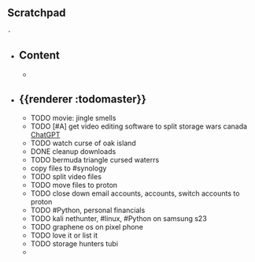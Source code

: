 ## Scratchpad
	-
- ## Content
	-
- ## {{renderer :todomaster}}
	- TODO movie: jingle smells
	- TODO [#A]  get video editing software to split storage wars canada [ChatGPT](https://chat.openai.com/share/f0a5a407-997e-45fb-acd2-dcd3bd289ff0)
	- TODO watch curse of oak island
	- DONE cleanup downloads
	- TODO  bermuda triangle cursed waterrs
	- copy files to #synology
	- TODO split video files
	- TODO move files to proton
	- TODO close down email accounts, accounts, switch accounts to proton
	- TODO #Python, personal financials
	- TODO kali nethunter, #linux, #Python on samsung s23
	- TODO graphene os on pixel phone
	- TODO  love it or list it
	- TODO storage hunters tubi
	-